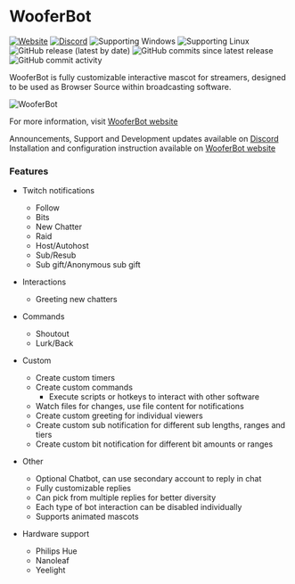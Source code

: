 # WooferBot
[![Website](https://img.shields.io/website?url=https%3A%2F%2Fwooferbot.com&style=plastic)](https://wooferbot.com)
[![Discord](https://img.shields.io/discord/537760074484023296?style=plastic)](https://discord.gg/vpprtdE)
![Supporting Windows](https://img.shields.io/badge/OS-Windows-informational?style=plastic)
![Supporting Linux](https://img.shields.io/badge/OS-Linux-informational?style=plastic)
![GitHub release (latest by date)](https://img.shields.io/github/v/release/tomaae/wooferbot?style=plastic)
![GitHub commits since latest release](https://img.shields.io/github/commits-since/tomaae/wooferbot/latest?style=plastic)
![GitHub commit activity](https://img.shields.io/github/commit-activity/w/tomaae/wooferbot?style=plastic)


WooferBot is fully customizable interactive mascot for streamers, designed to be used as Browser Source within broadcasting software.

![WooferBot](https://raw.githubusercontent.com/tomaae/WooferBot/master/docs/assets/images/wooferbot.png)

For more information, visit [WooferBot website](https://wooferbot.com)

Announcements, Support and Development updates available on [Discord](https://discord.gg/vpprtdE)  
Installation and configuration instruction available on [WooferBot website](https://wooferbot.com)  

### Features
- Twitch notifications
  - Follow
  - Bits
  - New Chatter
  - Raid
  - Host/Autohost
  - Sub/Resub
  - Sub gift/Anonymous sub gift
  
- Interactions
  - Greeting new chatters

- Commands
  - Shoutout
  - Lurk/Back

- Custom
  - Create custom timers
  - Create custom commands
    - Execute scripts or hotkeys to interact with other software
  - Watch files for changes, use file content for notifications
  - Create custom greeting for individual viewers
  - Create custom sub notification for different sub lengths, ranges and tiers
  - Create custom bit notification for different bit amounts or ranges
  
- Other
  - Optional Chatbot, can use secondary account to reply in chat
  - Fully customizable replies
  - Can pick from multiple replies for better diversity
  - Each type of bot interaction can be disabled individually
  - Supports animated mascots
  
- Hardware support
  - Philips Hue
  - Nanoleaf
  - Yeelight
